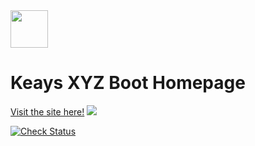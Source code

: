 <img height="60px" width="60px" align="center" src="https://github.com/berlintay/KeaysBootXYZ_WEB/blob/3f293d49d66c1503145d8d5540ceafca4c1d4265/media/image-removebg-preview.png">
<h1 align-content="left" font-size="24px">Keays XYZ Boot Homepage</h1>
<a href="http://www.keays.xyz">Visit the site here!</a>
<img heigth="max" width="max"  align-content="center" src="https://github.com/berlintay/KeaysBootXYZ_WEB/blob/master/media/mod.gif">

[![Check Status](https://github.com/berlintay/KeaysXYZ/actions/workflows/main.yml/badge.svg)](https://github.com/berlintay/KeaysXYZ/actions/workflows/main.yml)
